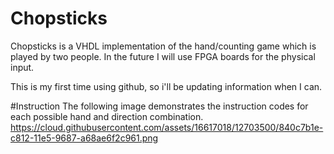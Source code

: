 # Chopsticks
Chopsticks is a VHDL implementation of the hand/counting game which is played by two people. In the future I will use FPGA boards for the physical input.

This is my first time using github, so i'll be updating information when I can. 


#Instruction
The following image demonstrates the instruction codes for each possible hand and direction combination. 
https://cloud.githubusercontent.com/assets/16617018/12703500/840c7b1e-c812-11e5-9687-a68ae6f2c961.png

